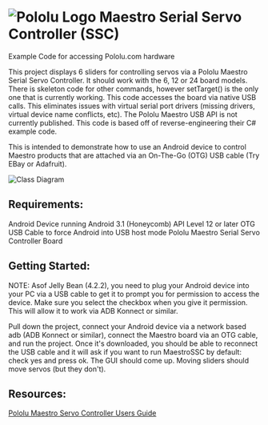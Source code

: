 ![Pololu Logo](https://raw.github.com/pryan1068/maestroSSC/master/MaestroSSC/res/drawable-hdpi/ic_launcher.png)
Maestro Serial Servo Controller (SSC)
======

Example Code for accessing Pololu.com hardware

This project displays 6 sliders for controlling servos via a Pololu Maestro Serial Servo Controller. It should work with the 6, 12 or 24 board models. There is skeleton code for other commands, however setTarget() is the only one that is currently working. This code accesses the board via native USB calls. This eliminates issues with virtual serial port drivers (missing drivers, virtual device name conflicts, etc). The Pololu Maestro USB API is not currently published. This code is based off of reverse-engineering their C# example code.

This is intended to demonstrate how to use an Android device to control Maestro products that are attached via an On-The-Go (OTG) USB cable (Try EBay or Adafruit).

![Class Diagram](https://raw.github.com/pryan1068/maestroSSC/master/MaestroSSC/Class%20Diagram.jpg)

## Requirements:

Android Device running Android 3.1 (Honeycomb) API Level 12 or later
OTG USB Cable to force Android into USB host mode
Pololu Maestro Serial Servo Controller Board

## Getting Started:

NOTE: Asof Jelly Bean (4.2.2), you need to plug your Android device into your PC via a USB cable to get it to prompt you for permission to access the device. Make sure you select the checkbox when you give it permission. This will allow it to work via ADB Konnect or similar.

Pull down the project, connect your Android device via a network based adb (ADB Konnect or similar), connect the Maestro board via an OTG cable, and run the project. Once it's downloaded, you should be able to reconnect the USB cable and it will ask if you want to run MaestroSSC by default: check yes and press ok. The GUI should come up. Moving sliders should move servos (but they don't).

## Resources:

[Pololu Maestro Servo Controller Users Guide](http://www.pololu.com/docs/0J40)
